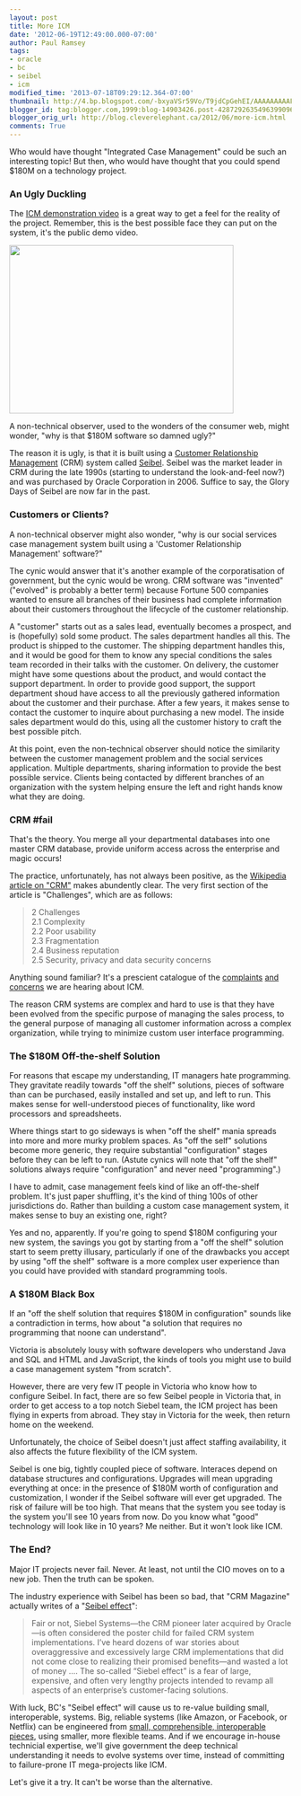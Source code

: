```yaml
---
layout: post
title: More ICM
date: '2012-06-19T12:49:00.000-07:00'
author: Paul Ramsey
tags:
- oracle
- bc
- seibel
- icm
modified_time: '2013-07-18T09:29:12.364-07:00'
thumbnail: http://4.bp.blogspot.com/-bxyaVSr59Vo/T9jdCpGehEI/AAAAAAAAAFM/gQCilaWEVQw/s72-c/screenshot_01.jpg
blogger_id: tag:blogger.com,1999:blog-14903426.post-4287292635496399096
blogger_orig_url: http://blog.cleverelephant.ca/2012/06/more-icm.html
comments: True
---
```


Who would have thought "Integrated Case Management" could be such an interesting topic! But then, who would have thought that you could spend $180M on a technology project.

### An Ugly Duckling

The [ICM demonstration video](http://www.integratedcasemanagement.gov.bc.ca/upk/phase2demo/tpc/8bc3633b-f934-46cf-b169-32445ad4562f/topic.html?mode=S) is a great way to get a feel for the reality of the project. Remember, this is the best possible face they can put on the system, it's the public demo video.

<img border="0" height="300" src="http://4.bp.blogspot.com/-bxyaVSr59Vo/T9jdCpGehEI/AAAAAAAAAFM/gQCilaWEVQw/s400/screenshot_01.jpg" width="400" />

A non-technical observer, used to the wonders of the consumer web, might wonder, "why is that $180M software so damned ugly?" 

The reason it is ugly, is that it is built using a [Customer Relationship Management](http://en.wikipedia.org/wiki/Customer_relationship_management) (CRM) system called [Seibel](http://www.oracle.com/applications/crm/siebel/index.html). Seibel was the market leader in CRM during the late 1990s (starting to understand the look-and-feel now?) and was purchased by Oracle Corporation in 2006. Suffice to say, the Glory Days of Seibel are now far in the past.

### Customers or Clients?

A non-technical observer might also wonder, "why is our social services case management system built using a 'Customer Relationship Management' software?"

The cynic would answer that it's another example of the corporatisation of government, but the cynic would be wrong. CRM software was "invented" ("evolved" is probably a better term) because Fortune 500 companies wanted to ensure all branches of their business had complete information about their customers throughout the lifecycle of the customer relationship.

A "customer" starts out as a sales lead, eventually becomes a prospect, and is (hopefully) sold some product. The sales department handles all this. The product is shipped to the  customer. The shipping department handles this, and it would be good for them to know any special conditions the sales team recorded in their talks with the customer. On delivery, the customer might have some questions about the product, and would contact the support department. In order to provide good support, the support department shoud have access to all the previously gathered information about the customer and their purchase. After a few years, it makes sense to contact the customer to inquire about purchasing a new model. The inside sales department would do this, using all the customer history to craft the best possible pitch.

At this point, even the non-technical observer should notice the similarity between the customer management problem and the social services application. Multiple departments, sharing information to provide the best possible service. Clients being contacted by different branches of an organization with the system helping ensure the left and right hands know what they are doing.

### CRM #fail
    
That's the theory. You merge all your departmental databases into one master CRM database, provide uniform access across the enterprise and magic occurs!

The practice, unfortunately, has not always been positive, as the [Wikipedia article on "CRM"](http://en.wikipedia.org/wiki/Customer_relationship_management) makes abundently clear. The very first section of the article is "Challenges", which are as follows:

> 2 Challenges<br />
> 2.1 Complexity<br />
> 2.2 Poor usability<br />
> 2.3 Fragmentation<br />
> 2.4 Business reputation<br />
> 2.5 Security, privacy and data security concerns

Anything sound familiar? It's a prescient catalogue of the [complaints](http://www.cbc.ca/news/canada/british-columbia/story/2012/06/06/bc-government-computer-glitches.html) [and](http://www.publiceyeonline.com/archives/005773.html) [concerns](http://www.cbc.ca/news/canada/british-columbia/story/2010/02/12/bc-integrated-case-management-system.html) we are hearing about ICM.

The reason CRM systems are complex and hard to use is that they have been evolved from the specific purpose of managing the sales process, to the general purpose of managing all customer information across a complex organization, while trying to minimize custom user interface programming. 

### The $180M Off-the-shelf Solution
    
For reasons that escape my understanding, IT managers hate programming. They gravitate readily towards "off the shelf" solutions, pieces of software than can be purchased, easily installed and set up, and left to run. This makes sense for well-understood pieces of functionality, like word processors and spreadsheets.

Where things start to go sideways is when "off the shelf" mania spreads into more and more murky problem spaces. As "off the self" solutions become more generic, they require substantial "configuration" stages before they can be left to run. (Astute cynics will note that "off the shelf" solutions always require "configuration" and never need "programming".)

I have to admit, case management feels kind of like an off-the-shelf problem. It's just paper shuffling, it's the kind of thing 100s of other jurisdictions do. Rather than building a custom case management system, it makes sense to buy an existing one, right?

Yes and no, apparently. If you're going to spend $180M configuring your new system, the savings you got by starting from a "off the shelf" solution start to seem pretty illusary, particularly if one of the drawbacks you accept by using "off the shelf" software is a more complex user experience than you could have provided with standard programming tools.

### A $180M Black Box
    
If an "off the shelf solution that requires $180M in configuration" sounds like a contradiction in terms, how about "a solution that requires no programming that noone can understand".

Victoria is absolutely lousy with software developers who understand Java and SQL and HTML and JavaScript, the kinds of tools you might use to build a case management system "from scratch".  

However, there are very few IT people in Victoria who know how to configure Seibel. In fact, there are so few Seibel people in Victoria that, in order to get access to a top notch Siebel team, the ICM project has been flying in experts from abroad. They stay in Victoria for the week, then return home on the weekend. 

Unfortunately, the choice of Seibel doesn't just affect staffing availability, it also affects the future flexibility of the ICM system.

Seibel is one big, tightly coupled piece of software. Interaces depend on database structures and configurations. Upgrades will mean upgrading everything at once: in the presence of $180M worth of configuration and customization, I wonder if the Seibel software will ever get upgraded. The risk of failure will be too high. That means that the system you see today is the system you'll see 10 years from now. Do you know what "good" technology will look like in 10 years? Me neither. But it won't look like ICM.

### The End?
    
Major IT projects never fail. Never. At least, not until the CIO moves on to a new job. Then the truth can be spoken.

The industry experience with Seibel has been so bad, that "CRM Magazine" actually writes of a "[Seibel effect](http://www.destinationcrm.com/Articles/Columns-Departments/Customer-Centricity/The-Siebel-Effect-And-Its-Survivors-68077.aspx)":

> Fair or not, Siebel Systems—the CRM pioneer later acquired by Oracle—is often considered the poster child for failed CRM system implementations. I’ve heard dozens of war stories about overaggressive and excessively large CRM implementations that did not come close to realizing their promised benefits—and wasted a lot of money .... The so-called “Siebel effect” is a fear of large, expensive, and often very lengthy projects intended to revamp all aspects of an enterprise’s customer-facing solutions.

With luck, BC's "Seibel effect" will cause us to re-value building small, interoperable, systems.  Big, reliable systems (like Amazon, or Facebook, or Netflix) can be engineered from [small, comprehensible, interoperable pieces](/2012/05/take-smaller-bites.html), using smaller, more flexible teams.  And if we encourage in-house technicial expertise, we'll give government the deep technical understanding it needs to evolve systems over time, instead of committing to failure-prone IT mega-projects like ICM.

Let's give it a try. It can't be worse than the alternative.